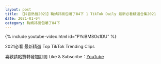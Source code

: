 ```yaml
---
layout: post
title: 【抖音熱搜2021】鞠婧祎面包嚼了84下 1 TikTok Daily 最新必看精選合集2021 01 04
date: 2021-01-04
category: 鞠婧祎面包嚼了84下
---
```


{% include youtube-video.html id="PYdBM8Os1DU" %}

2021必看 最新精選 Top TikTok Trending Clips

喜歡請點贊轉發加訂閱 Like & Subscribe：[YouTube](https://www.youtube.com/channel/UCAoR7VcanIPd04uEq_GIylA/videos)

